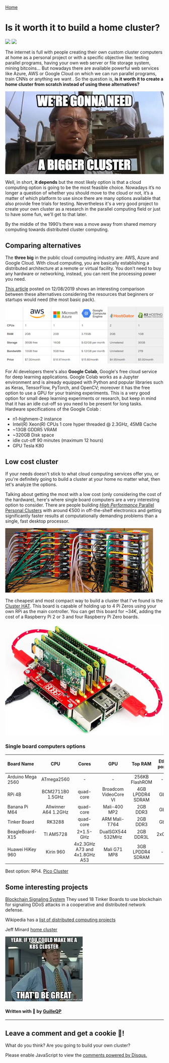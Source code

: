 [Home](../index.md)

# Is it worth it to build a home cluster?
![](https://img.shields.io/badge/Status-Work_in_progress-red.svg) ![](https://img.shields.io/badge/Last_review-08/01/2020-green.svg)

The internet is full with people creating their own custom cluster computers at home as a personal project or with a specific objective like: testing parallel programs, having your own web server or file storage system, mining bitcoins... But nowadays there are available powerful web services like Azure, AWS or Google Cloud on which we can run parallel programs, train CNNs or anything we want . So the question is, **is it worth it to create a home cluster from scratch instead of using these alternatives?**

![](images/cluster_meme3.jpg)

Well, in short, **it depends** but the most likely option is that a cloud computing option is going to be the most feasible choice. Nowadays it’s no longer a question of whether you should move to the cloud or not, it’s a matter of which platform to use since there are many options available that also provide free trials for testing. Nevertheless it's a very good project to create your own cluster as a research in the parallel computing field or just to have some fun, we'll get to that later.

By the middle of the 1990’s there was a move away from shared memory computing towards distributed cluster computing. 

## Comparing alternatives
The **three big** in the public cloud computing industry are: AWS, Azure and Google Cloud. With cloud computing, you are basically establishing a distributed architecture at a remote or virtual facility. You don't need to buy any hardware or networking, instead, you can rent  the processing power you need.

[This article](https://www.hostingadvice.com/how-to/aws-azure-google-cloud-alternatives/) posted on 12/08/2019 shows an interesting comparison between these alternatives considering the resources that beginners or startups would need (the most basic pack).

![](images/Cloud_computing_comparison.png)

For AI developers there's also **Google Colab**, Google's free cloud service for deep learning applications. Google Colab works as a Jupyter environment and is already equipped with Python and popular libraries such as Keras,
TensorFlow, PyTorch, and OpenCV; moreover it has the free option to use a GPU for your training experiments. This is a very good option for small deep learning experiments or research, but keep in mind that it has an idle cut-off so you need to be present for long tasks. Hardware specifications of the Google Colab :

- n1-highmem-2 instance
- Intel(R) Xeon(R) CPUs 1 core hyper threaded @ 2.3GHz, 45MB Cache
- ~13GB GDDR5  VRAM
- ~320GB Disk space
- idle cut-off 90 minutes (maximum 12 hours)
- GPU Tesla K80

## Low cost cluster
If your needs doesn't stick to what cloud computing services offer you, or you're definitely going to build a cluster at your home no matter what, then let's analyze the options.

Talking about getting the most with a low cost (only considering the cost of the hardware), here's where single board computers are a very interesting option to consider. There are people building [*High Performance* Parallel Personal Clusters](https://hackaday.com/2016/05/09/designing-a-high-performance-parallel-personal-cluster/) with around €500 in off-the-shelf electronics and getting significantly faster results at computationally demanding problems than a single, fast desktop processor.

![](images/superpi.jpg)

The cheapest and most compact way to build a cluster that I've found is the [Cluster HAT](https://clusterhat.com/). This board is capable of holding up to 4 Pi Zeros using your own RPi as the main controller. You can get this board for ~34€, adding the cost of a Raspberry Pi 2 or 3 and four Raspberry Pi Zero boards.

![](images/clusterHAT.jpg)

### Single board computers options

|Board Name|CPU|Cores|GPU|Top RAM|Eth port|Max SD class|Power supply|Price|
|:--|:--:|:--:|:--:|:--:|:--:|:--:|:--:|:--:|
|Arduino Mega 2560|ATmega2560|-|-|256KB FlashROM|-|-|7-12V|~35€|
|RPi 4B|BCM2711B0 1.5GHz|quad-core|Broadcom VideoCore VI|4GB LPDDR4 SDRAM|Gb|10|5.1V/3.0A|59,95€|
|Banana Pi M64|Allwinner A64 1.2GHz|quad-core|Mali-400 MP2|2GB DDR3|Gb|10|5V/2A|63€|
|Tinker Board|RK3288|quad-core|ARM Mali-T764|2GB DDR3|Gb|U3|5V/3A|~80€|
|BeagleBoard-X15|TI AM5728|2×1.5-GHz|DualSGX544 532MHz|2GB DDR3L|2xGb|10|12V/5A|239$|
|Huawei HiKey 960|Kirin 960|4x2.3GHz A73 and 4x1.8GHz A53|Mali G71 MP8|3GB LPDDR4 SDRAM|-|10|12V/2A|299$|

Best option: RPi4. [Pico Cluster](https://www.picocluster.com/collections/raspberry-pi4)

## Some interesting projects

[Blockchain Signaling System](https://www.hackster.io/communication-systems-group-university-of-zurich/blockchain-signaling-system-b79968) They used 18 Tinker Boards to use blockchain for signaling DDoS attacks in a cooperative and distributed network defense.

Wikipedia has a [list of distributed computing projects](https://en.wikipedia.org/wiki/List_of_distributed_computing_projects)

Jeff Minard [home cluster](https://jrm.cc/blog/home-cluster-part-i-motivations/)

![](images/cluster_meme2.jpg)
#### Written with 💙 by [GuilleQP](../index.md)

* * *
## Leave a comment and get a cookie 🍪!
What do you think? Are you going to build your own cluster?

<div id="disqus_thread"></div>
<script>
    (function() {  // REQUIRED CONFIGURATION VARIABLE: EDIT THE SHORTNAME BELOW
        var d = document, s = d.createElement('script');
        
        s.src = 'https://guilleqp.disqus.com/embed.js'; 
        
        s.setAttribute('data-timestamp', +new Date());
        (d.head || d.body).appendChild(s);
    })();
</script>
<noscript>Please enable JavaScript to view the <a href="https://disqus.com/?ref_noscript" rel="nofollow">comments powered by Disqus.</a></noscript>